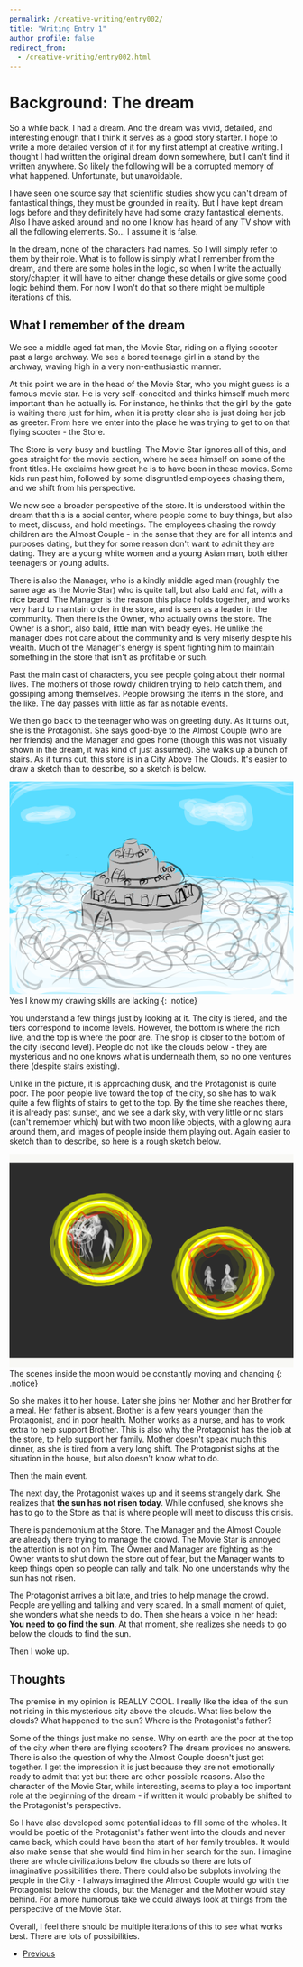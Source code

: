 ```yaml
---
permalink: /creative-writing/entry002/
title: "Writing Entry 1"
author_profile: false
redirect_from: 
  - /creative-writing/entry002.html
---
```


# Background: The dream
So a while back, I had a dream. And the dream was vivid, detailed, and interesting enough that I think it serves as a good story starter. I hope to write a more detailed version of it for my first attempt at creative writing. I thought I had written the original dream down somewhere, but I can't find it written anywhere. So likely the following will be a corrupted memory of what happened. Unfortunate, but unavoidable.

I have seen one source say that scientific studies show you can't dream of fantastical things, they must be grounded in reality. But I have kept dream logs before and they definitely have had some crazy fantastical elements. Also I have asked around and no one I know has heard of any TV show with all the following elements. So... I assume it is false.

In the dream, none of the characters had names. So I will simply refer to them by their role. What is to follow is simply what I remember from the dream, and there are some holes in the logic, so when I write the actually story/chapter, it will have to either change these details or give some good logic behind them. For now I won't do that so there might be multiple iterations of this.

## What I remember of the dream
We see a middle aged fat man, the Movie Star, riding on a flying scooter past a large archway. We see a bored teenage girl in a stand by the archway, waving high in a very non-enthusiastic manner.

At this point we are in the head of the Movie Star, who you might guess is a famous movie star. He is very self-conceited and thinks himself much more important than he actually is. For instance, he thinks that the girl by the gate is waiting there just for him, when it is pretty clear she is just doing her job as greeter. From here we enter into the place he was trying to get to on that flying scooter - the Store. 

The Store is very busy and bustling. The Movie Star ignores all of this, and goes straight for the movie section, where he sees himself on some of the front titles. He exclaims how great he is to have been in these movies. Some kids run past him, followed by some disgruntled employees chasing them, and we shift from his perspective.

We now see a broader perspective of the store. It is understood within the dream that this is a social center, where people come to buy things, but also to meet, discuss, and hold meetings. The employees chasing the rowdy children are the Almost Couple - in the sense that they are for all intents and purposes dating, but they for some reason don't want to admit they are dating. They are a young white women and a young Asian man, both either teenagers or young adults.

There is also the Manager, who is a kindly middle aged man (roughly the same age as the Movie Star) who is quite tall, but also bald and fat, with a nice beard. The Manager is the reason this place holds together, and works very hard to maintain order in the store, and is seen as a leader in the community. Then there is the Owner, who actually owns the store. The Owner is a short, also bald, little man with beady eyes. He unlike the manager does not care about the community and is very miserly despite his wealth. Much of the Manager's energy is spent fighting him to maintain something in the store that isn't as profitable or such.

Past the main cast of characters, you see people going about their normal lives. The mothers of those rowdy children trying to help catch them, and gossiping among themselves. People browsing the items in the store, and the like. The day passes with little as far as notable events. 

We then go back to the teenager who was on greeting duty. As it turns out, she is the Protagonist. She says good-bye to the Almost Couple (who are her friends) and the Manager and goes home (though this was not visually shown in the dream, it was kind of just assumed). She walks up a bunch of stairs. As it turns out, this store is in a City Above The Clouds. It's easier to draw a sketch than to describe, so a sketch is below.

![City above the clouds](/images/sketches/CityAboveTheClouds.png)
Yes I know my drawing skills are lacking
{: .notice}

You understand a few things just by looking at it. The city is tiered, and the tiers correspond to income levels. However, the bottom is where the rich live, and the top is where the poor are. The shop is closer to the bottom of the city (second level). People do not like the clouds below - they are mysterious and no one knows what is underneath them, so no one ventures there (despite stairs existing). 

Unlike in the picture, it is approaching dusk, and the Protagonist is quite poor. The poor people live toward the top of the city, so she has to walk quite a few flights of stairs to get to the top. By the time she reaches there, it is already past sunset, and we see a dark sky, with very little or no stars (can't remember which) but with two moon like objects, with a glowing aura around them, and images of people inside them playing out. Again easier to sketch than to describe, so here is a rough sketch below.

![City above the clouds](/images/sketches/TwinMoons.png)
The scenes inside the moon would be constantly moving and changing
{: .notice}

So she makes it to her house. Later she joins her Mother and her Brother for a meal. Her father is absent. Brother is a few years younger than the Protagonist, and in poor health. Mother works as a nurse, and has to work extra to help support Brother. This is also why the Protagonist has the job at the store, to help support her family. Mother doesn't speak much this dinner, as she is tired from a very long shift. The Protagonist sighs at the situation in the house, but also doesn't know what to do. 

Then the main event.

The next day, the Protagonist wakes up and it seems strangely dark. She realizes that **the sun has not risen today**. While confused, she knows she has to go to the Store as that is where people will meet to discuss this crisis. 

There is pandemonium at the Store. The Manager and the Almost Couple are already there trying to manage the crowd. The Movie Star is annoyed the attention is not on him. The Owner and Manager are fighting as the Owner wants to shut down the store out of fear, but the Manager wants to keep things open so people can rally and talk. No one understands why the sun has not risen.

The Protagonist arrives a bit late, and tries to help manage the crowd. People are yelling and talking and very scared. In a small moment of quiet, she wonders what she needs to do. Then she hears a voice in her head: **You need to go find the sun**. At that moment, she realizes she needs to go below the clouds to find the sun.

Then I woke up.

## Thoughts
The premise in my opinion is REALLY COOL. I really like the idea of the sun not rising in this mysterious city above the clouds. What lies below the clouds? What happened to the sun? Where is the Protagonist's father? 

Some of the things just make no sense. Why on earth are the poor at the top of the city when there are flying scooters? The dream provides no answers. There is also the question of why the Almost Couple doesn't just get together. I get the impression it is just because they are not emotionally ready to admit that yet but there are other possible reasons. Also the character of the Movie Star, while interesting, seems to play a too important role at the beginning of the dream - if written it would probably be shifted to the Protagonist's perspective.

So I have also developed some potential ideas to fill some of the wholes. It would be poetic of the Protagonist's father went into the clouds and never came back, which could have been the start of her family troubles. It would also make sense that she would find him in her search for the sun. I imagine there are whole civilizations below the clouds so there are lots of imaginative possibilities there. There could also be subplots involving the people in the City - I always imagined the Almost Couple would go with the Protagonist below the clouds, but the Manager and the Mother would stay behind. For a more humorous take we could always look at things from the perspective of the Movie Star.

Overall, I feel there should be multiple iterations of this to see what works best. There are lots of possibilities.

* [Previous](/creative-writing/entry001)

